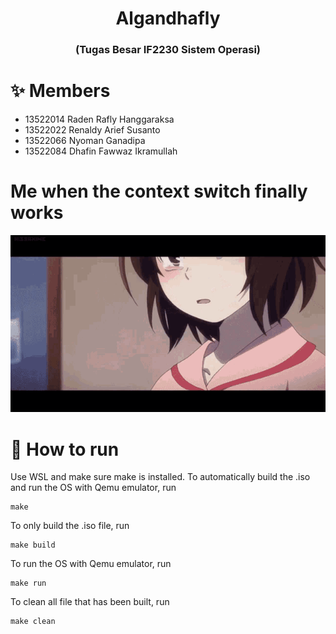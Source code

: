 <h1 align="center">Algandhafly</h1>
<h3 align="center">(Tugas Besar IF2230 Sistem Operasi)</h3>

# ✨ Members
- 13522014 Raden Rafly Hanggaraksa
- 13522022 Renaldy Arief Susanto
- 13522066 Nyoman Ganadipa
- 13522084 Dhafin Fawwaz Ikramullah

# Me when the context switch finally works
![😭](erased.gif)


# 📖 How to run
Use WSL and make sure make is installed. To automatically build the .iso and run the OS with Qemu emulator, run
```
make
```
To only build the .iso file, run
```
make build
```
To run the OS with Qemu emulator, run
```
make run
```
To clean all file that has been built, run
```
make clean
```

